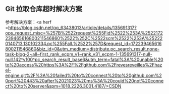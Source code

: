 ## Git 拉取仓库超时解决方案
参考解决方案：<a herf =https://blog.csdn.net/qq_63438013/article/details/135691317?ops_request_misc=%257B%2522request%255Fid%2522%253A%2522172239465616800211546860%2522%252C%2522scm%2522%253A%252220140713.130102334.pc%255Fall.%2522%257D&request_id=172239465616800211546860&biz_id=0&utm_medium=distribute.pc_search_result.none-task-blog-2~all~first_rank_ecpm_v1~rank_v31_ecpm-1-135691317-null-null.142^v100^pc_search_result_base6&utm_term=fatal%3A%20unable%20to%20access%20https%3A%2F%2Fgithub.com%2Frevesreveilles%2Fhazel-engine.git%2F%3A%20failed%20to%20connect%20to%20github.com%20port%20443%20after%2021023%20ms%3A%20could%20not%20connect%20to%20server&spm=1018.2226.3001.4187/>CSDN</a>
